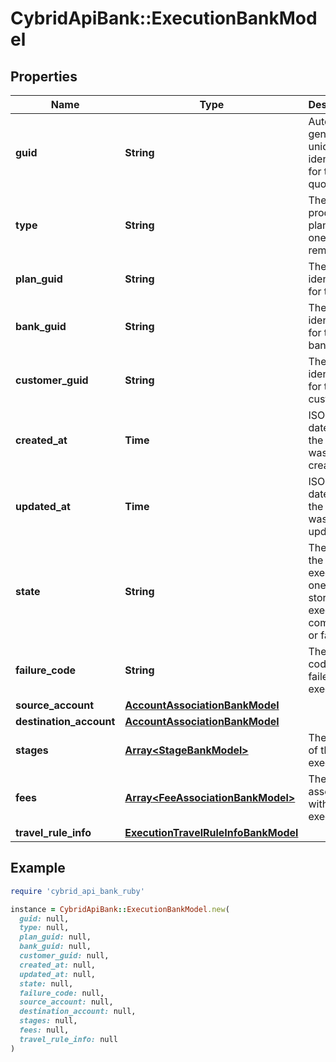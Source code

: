 # CybridApiBank::ExecutionBankModel

## Properties

| Name | Type | Description | Notes |
| ---- | ---- | ----------- | ----- |
| **guid** | **String** | Auto-generated unique identifier for the quote. |  |
| **type** | **String** | The type of product the plan is for; one of remittance. |  |
| **plan_guid** | **String** | The unique identifier for the plan. |  |
| **bank_guid** | **String** | The unique identifier for the bank. | [optional] |
| **customer_guid** | **String** | The unique identifier for the customer. | [optional] |
| **created_at** | **Time** | ISO8601 datetime the record was created at. |  |
| **updated_at** | **Time** | ISO8601 datetime the record was last updated at. |  |
| **state** | **String** | The state of the execution; one of storing, executing, completed, or failed. |  |
| **failure_code** | **String** | The failure code for failed executions. | [optional] |
| **source_account** | [**AccountAssociationBankModel**](AccountAssociationBankModel.md) |  |  |
| **destination_account** | [**AccountAssociationBankModel**](AccountAssociationBankModel.md) |  |  |
| **stages** | [**Array&lt;StageBankModel&gt;**](StageBankModel.md) | The stages of the execution. |  |
| **fees** | [**Array&lt;FeeAssociationBankModel&gt;**](FeeAssociationBankModel.md) | The fees associated with the execution. |  |
| **travel_rule_info** | [**ExecutionTravelRuleInfoBankModel**](ExecutionTravelRuleInfoBankModel.md) |  |  |

## Example

```ruby
require 'cybrid_api_bank_ruby'

instance = CybridApiBank::ExecutionBankModel.new(
  guid: null,
  type: null,
  plan_guid: null,
  bank_guid: null,
  customer_guid: null,
  created_at: null,
  updated_at: null,
  state: null,
  failure_code: null,
  source_account: null,
  destination_account: null,
  stages: null,
  fees: null,
  travel_rule_info: null
)
```

